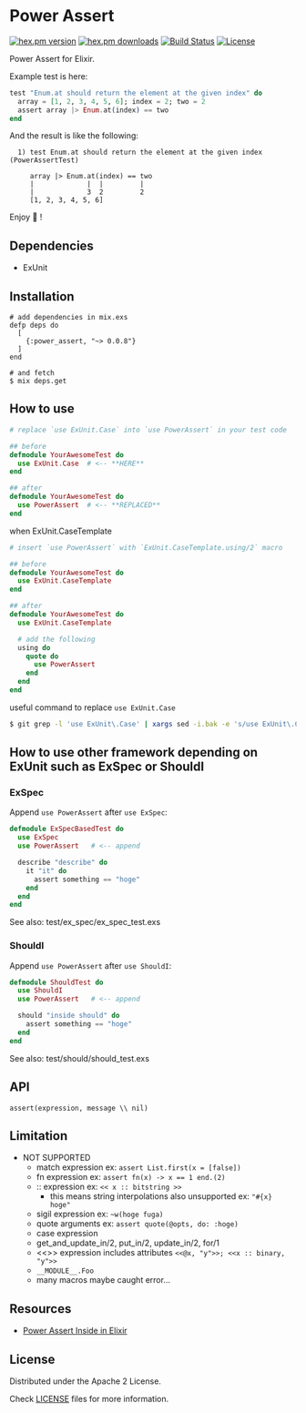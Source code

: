 # Power Assert

[![hex.pm version](https://img.shields.io/hexpm/v/power_assert.svg)](https://hex.pm/packages/power_assert) [![hex.pm downloads](https://img.shields.io/hexpm/dt/power_assert.svg)](https://hex.pm/packages/power_assert) [![Build Status](https://travis-ci.org/ma2gedev/power_assert_ex.svg?branch=master)](https://travis-ci.org/ma2gedev/power_assert_ex) [![License](https://img.shields.io/hexpm/l/power_assert.svg)](http://www.apache.org/licenses/LICENSE-2.0)

Power Assert for Elixir.

Example test is here:

```elixir
test "Enum.at should return the element at the given index" do
  array = [1, 2, 3, 4, 5, 6]; index = 2; two = 2
  assert array |> Enum.at(index) == two
end
```

And the result is like the following:

```
  1) test Enum.at should return the element at the given index (PowerAssertTest)

     array |> Enum.at(index) == two
     |             |  |         |
     |             3  2         2
     [1, 2, 3, 4, 5, 6]
```

Enjoy :muscle: !

## Dependencies

- ExUnit

## Installation

```
# add dependencies in mix.exs
defp deps do
  [
    {:power_assert, "~> 0.0.8"}
  ]
end

# and fetch
$ mix deps.get
```

## How to use

```elixir
# replace `use ExUnit.Case` into `use PowerAssert` in your test code

## before
defmodule YourAwesomeTest do
  use ExUnit.Case  # <-- **HERE**
end

## after
defmodule YourAwesomeTest do
  use PowerAssert  # <-- **REPLACED**
end
```

when ExUnit.CaseTemplate

```elixir
# insert `use PowerAssert` with `ExUnit.CaseTemplate.using/2` macro

## before
defmodule YourAwesomeTest do
  use ExUnit.CaseTemplate
end

## after
defmodule YourAwesomeTest do
  use ExUnit.CaseTemplate

  # add the following
  using do
    quote do
      use PowerAssert
    end
  end
end
```

useful command to replace `use ExUnit.Case`

```bash
$ git grep -l 'use ExUnit\.Case' | xargs sed -i.bak -e 's/use ExUnit\.Case/use PowerAssert/g'
```

## How to use other framework depending on ExUnit such as ExSpec or ShouldI

### ExSpec

Append `use PowerAssert` after `use ExSpec`:

```elixir
defmodule ExSpecBasedTest do
  use ExSpec
  use PowerAssert   # <-- append

  describe "describe" do
    it "it" do
      assert something == "hoge"
    end
  end
end
```

See also: test/ex_spec/ex_spec_test.exs

### ShouldI

Append `use PowerAssert` after `use ShouldI`:

```elixir
defmodule ShouldTest do
  use ShouldI
  use PowerAssert   # <-- append

  should "inside should" do
    assert something == "hoge"
  end
end
```

See also: test/should/should_test.exs

## API

```
assert(expression, message \\ nil)
```

## Limitation

- NOT SUPPORTED
  - match expression ex: `assert List.first(x = [false])`
  - fn expression ex: `assert fn(x) -> x == 1 end.(2)`
  - :: expression ex: `<< x :: bitstring >>`
    - this means string interpolations also unsupported ex: `"#{x} hoge"`
  - sigil expression ex: `~w(hoge fuga)`
  - quote arguments ex: `assert quote(@opts, do: :hoge)`
  - case expression
  - get_and_update_in/2, put_in/2, update_in/2, for/1
  - <<>> expression includes attributes `<<@x, "y">>; <<x :: binary, "y">>`
  - `__MODULE__.Foo`
  - many macros maybe caught error...

## Resources

- [Power Assert Inside in Elixir](https://speakerdeck.com/ma2gedev/power-assert-inside-in-elixir)

## License

Distributed under the Apache 2 License.

Check [LICENSE](LICENSE) files for more information.


